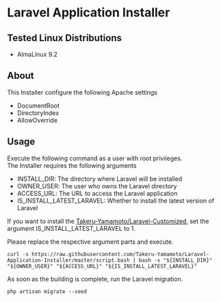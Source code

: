 # Laravel Application Installer

## Tested Linux Distributions

* AlmaLinux 9.2

## About

This Installer configure the following Apache settings

* DocumentRoot
* DirectoryIndex
* AllowOverride

## Usage

Execute the following command as a user with root privileges.  
The Installer requires the following arguments

* INSTALL_DIR: The directory where Laravel will be installed
* OWNER_USER: The user who owns the Laravel directory
* ACCESS_URL: The URL to access the Laravel application
* IS_INSTALL_LATEST_LARAVEL: Whether to install the latest version of Laravel

If you want to install the [Takeru-Yamamoto/Laravel-Customized](https://github.com/Takeru-Yamamoto/Laravel-Customized.git), set the argument IS_INSTALL_LATEST_LARAVEL to 1.

Please replace the respective argument parts and execute.

```
curl -s https://raw.githubusercontent.com/Takeru-Yamamoto/Laravel-Application-Installer/master/script.bash | bash -s "${INSTALL_DIR}" "${OWNER_USER}" "${ACCESS_URL}" "${IS_INSTALL_LATEST_LARAVEL}"
```

As soon as the building is complete, run the Laravel migration.

```
php artisan migrate --seed
```